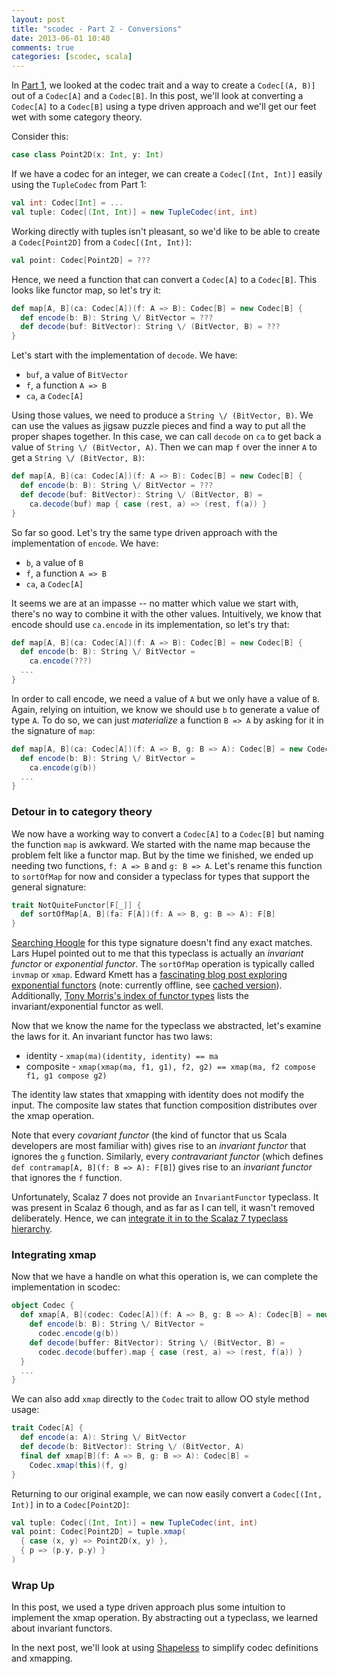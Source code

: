 ```yaml
---
layout: post
title: "scodec - Part 2 - Conversions"
date: 2013-06-01 10:40
comments: true
categories: [scodec, scala]
---
```


In [Part 1](/blog/2013/05/27/scodec-intro/), we looked at the codec trait and a way to create a `Codec[(A, B)]` out of a `Codec[A]` and a `Codec[B]`. In this post, we'll look at converting a `Codec[A]` to a `Codec[B]` using a type driven approach and we'll get our feet wet with some category theory.

<!-- more -->

Consider this:

``` scala
case class Point2D(x: Int, y: Int)
```

If we have a codec for an integer, we can create a `Codec[(Int, Int)]` easily using the `TupleCodec` from Part 1:

``` scala
val int: Codec[Int] = ...
val tuple: Codec[(Int, Int)] = new TupleCodec(int, int)
```

Working directly with tuples isn't pleasant, so we'd like to be able to create a `Codec[Point2D]` from a `Codec[(Int, Int)]`:
``` scala
val point: Codec[Point2D] = ???
```

Hence, we need a function that can convert a `Codec[A]` to a `Codec[B]`. This looks like functor map, so let's try it:
``` scala
def map[A, B](ca: Codec[A])(f: A => B): Codec[B] = new Codec[B] {
  def encode(b: B): String \/ BitVector = ???
  def decode(buf: BitVector): String \/ (BitVector, B) = ???
}
```

Let's start with the implementation of `decode`. We have:

 - `buf`, a value of `BitVector`
 - `f`, a function `A => B`
 - `ca`, a `Codec[A]`

Using those values, we need to produce a `String \/ (BitVector, B)`. We can use the values as jigsaw puzzle pieces and find a way to put all the proper shapes together. In this case, we can call `decode` on `ca` to get back a value of `String \/ (BitVector, A)`. Then we can map `f` over the inner `A` to get a `String \/ (BitVector, B)`:
``` scala
def map[A, B](ca: Codec[A])(f: A => B): Codec[B] = new Codec[B] {
  def encode(b: B): String \/ BitVector = ???
  def decode(buf: BitVector): String \/ (BitVector, B) =
    ca.decode(buf) map { case (rest, a) => (rest, f(a)) }
}
```

So far so good. Let's try the same type driven approach with the implementation of `encode`. We have:

 - `b`, a value of `B`
 - `f`, a function `A => B`
 - `ca`, a `Codec[A]`

It seems we are at an impasse -- no matter which value we start with, there's no way to combine it with the other values. Intuitively, we know that encode should use `ca.encode` in its implementation, so let's try that:
``` scala
def map[A, B](ca: Codec[A])(f: A => B): Codec[B] = new Codec[B] {
  def encode(b: B): String \/ BitVector =
    ca.encode(???)
  ...
}
```

In order to call encode, we need a value of `A` but we only have a value of `B`. Again, relying on intuition, we know we should use `b` to generate a value of type `A`. To do so, we can just *materialize* a function `B => A` by asking for it in the signature of `map`:

``` scala
def map[A, B](ca: Codec[A])(f: A => B, g: B => A): Codec[B] = new Codec[B] {
  def encode(b: B): String \/ BitVector =
    ca.encode(g(b))
  ...
}
```

### Detour in to category theory

We now have a working way to convert a `Codec[A]` to a `Codec[B]` but naming the function `map` is awkward. We started with the name map because the problem felt like a functor map. But by the time we finished, we ended up needing two functions, `f: A => B` and `g: B => A`. Let's rename this function to `sortOfMap` for now and consider a typeclass for types that support the general signature:
``` scala
trait NotQuiteFunctor[F[_]] {
  def sortOfMap[A, B](fa: F[A])(f: A => B, g: B => A): F[B]
}
```

[Searching Hoogle](http://www.haskell.org/hoogle/?hoogle=%28a+-%3E+b%29-%3E%28b-%3Ea%29-%3E%28f+a%29-%3E%28f+b%29) for this type signature doesn't find any exact matches. Lars Hupel pointed out to me that this typeclass is actually an *invariant functor* or *exponential functor*. The `sortOfMap` operation is typically called `invmap` or `xmap`. Edward Kmett has a [fascinating blog post exploring exponential functors](http://comonad.com/reader/2008/rotten-bananas/) (note: currently offline, see [cached version](http://webcache.googleusercontent.com/search?q=cache%3Acomonad.com%2Freader%2F2008%2Frotten-bananas%2F&oq=cache%3Acomonad.com%2Freader%2F2008%2Frotten-bananas%2F&aqs=chrome.0.57j58.3499j0&sourceid=chrome&ie=UTF-8)). Additionally, [Tony Morris's index of functor types](http://tmorris.net/posts/functors-and-things-using-scala/index.html) lists the invariant/exponential functor as well.

Now that we know the name for the typeclass we abstracted, let's examine the laws for it. An invariant functor has two laws:

  - identity - `xmap(ma)(identity, identity) == ma`
  - composite - `xmap(xmap(ma, f1, g1), f2, g2) == xmap(ma, f2 compose f1, g1 compose g2)`

The identity law states that xmapping with identity does not modify the input. The composite law states that function composition distributes over the xmap operation.

Note that every *covariant functor* (the kind of functor that us Scala developers are most familiar with) gives rise to an *invariant functor* that ignores the `g` function. Similarly, every *contravariant functor* (which defines `def contramap[A, B](f: B => A): F[B]`) gives rise to an *invariant functor* that ignores the `f` function.

Unfortunately, Scalaz 7 does not provide an `InvariantFunctor` typeclass. It was present in Scalaz 6 though, and as far as I can tell, it wasn't removed deliberately. Hence, we can [integrate it in to the Scalaz 7 typeclass hierarchy](https://github.com/scalaz/scalaz/pull/351).

### Integrating xmap

Now that we have a handle on what this operation is, we can complete the implementation in scodec:
``` scala
object Codec {
  def xmap[A, B](codec: Codec[A])(f: A => B, g: B => A): Codec[B] = new Codec[B] {
    def encode(b: B): String \/ BitVector =
      codec.encode(g(b))
    def decode(buffer: BitVector): String \/ (BitVector, B) =
      codec.decode(buffer).map { case (rest, a) => (rest, f(a)) }
  }
  ...
}
```

We can also add `xmap` directly to the `Codec` trait to allow OO style method usage:

``` scala
trait Codec[A] {
  def encode(a: A): String \/ BitVector
  def decode(b: BitVector): String \/ (BitVector, A)
  final def xmap[B](f: A => B, g: B => A): Codec[B] =
    Codec.xmap(this)(f, g)
}
```

Returning to our original example, we can now easily convert a `Codec[(Int, Int)]` in to a `Codec[Point2D]`:
``` scala
val tuple: Codec[(Int, Int)] = new TupleCodec(int, int)
val point: Codec[Point2D] = tuple.xmap(
  { case (x, y) => Point2D(x, y) },
  { p => (p.y, p.y) }
)
```

### Wrap Up

In this post, we used a type driven approach plus some intuition to implement the xmap operation. By abstracting out a typeclass, we learned about invariant functors.

In the next post, we'll look at using [Shapeless](https://github.com/milessabin/shapeless) to simplify codec definitions and xmapping.

